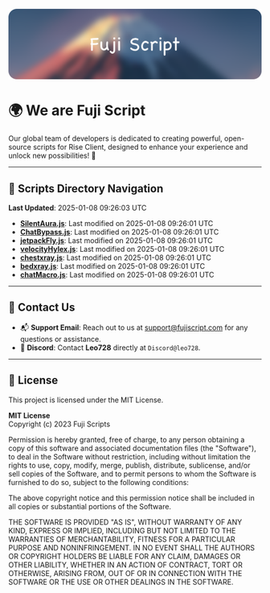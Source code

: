 ![Banner](.github/b.webp)

# 🌍 **We are Fuji Script**

Our global team of developers is dedicated to creating powerful, open-source scripts for Rise Client, designed to enhance your experience and unlock new possibilities! 🌟

---
<!-- SCRIPTS_NAVIGATION_START -->
## 📂 **Scripts Directory Navigation**

**Last Updated**: 2025-01-08 09:26:03 UTC

- **[SilentAura.js](scripts/SilentAura.js)**: Last modified on 2025-01-08 09:26:01 UTC
- **[ChatBypass.js](scripts/ChatBypass.js)**: Last modified on 2025-01-08 09:26:01 UTC
- **[jetpackFly.js](scripts/jetpackFly.js)**: Last modified on 2025-01-08 09:26:01 UTC
- **[velocityHylex.js](scripts/velocityHylex.js)**: Last modified on 2025-01-08 09:26:01 UTC
- **[chestxray.js](scripts/chestxray.js)**: Last modified on 2025-01-08 09:26:01 UTC
- **[bedxray.js](scripts/bedxray.js)**: Last modified on 2025-01-08 09:26:01 UTC
- **[chatMacro.js](scripts/chatMacro.js)**: Last modified on 2025-01-08 09:26:01 UTC

<!-- SCRIPTS_NAVIGATION_END -->

---

## 💬 **Contact Us**  
- 📬 **Support Email**: Reach out to us at [support@fujiscript.com](mailto:support@fujiscript.com) for any questions or assistance.  
- 💬 **Discord**: Contact **Leo728** directly at `Discord@leo728`.

---

## 📜 **License**

This project is licensed under the MIT License.  

**MIT License**  
Copyright (c) 2023 Fuji Scripts  

Permission is hereby granted, free of charge, to any person obtaining a copy of this software and associated documentation files (the "Software"), to deal in the Software without restriction, including without limitation the rights to use, copy, modify, merge, publish, distribute, sublicense, and/or sell copies of the Software, and to permit persons to whom the Software is furnished to do so, subject to the following conditions:  

The above copyright notice and this permission notice shall be included in all copies or substantial portions of the Software.  

THE SOFTWARE IS PROVIDED "AS IS", WITHOUT WARRANTY OF ANY KIND, EXPRESS OR IMPLIED, INCLUDING BUT NOT LIMITED TO THE WARRANTIES OF MERCHANTABILITY, FITNESS FOR A PARTICULAR PURPOSE AND NONINFRINGEMENT. IN NO EVENT SHALL THE AUTHORS OR COPYRIGHT HOLDERS BE LIABLE FOR ANY CLAIM, DAMAGES OR OTHER LIABILITY, WHETHER IN AN ACTION OF CONTRACT, TORT OR OTHERWISE, ARISING FROM, OUT OF OR IN CONNECTION WITH THE SOFTWARE OR THE USE OR OTHER DEALINGS IN THE SOFTWARE.  
